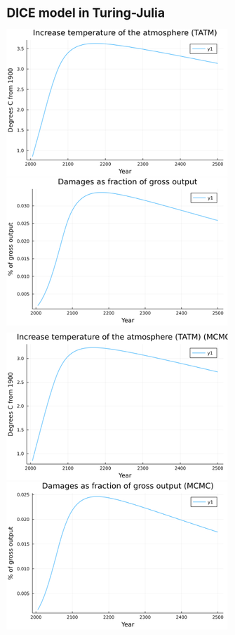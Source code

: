 # DICE model in Turing-Julia

![](tatm.png) 
![](damfrac.png)
 
![](tatm_mcmc.png) 
![](damfrac_mcmc.png)
 